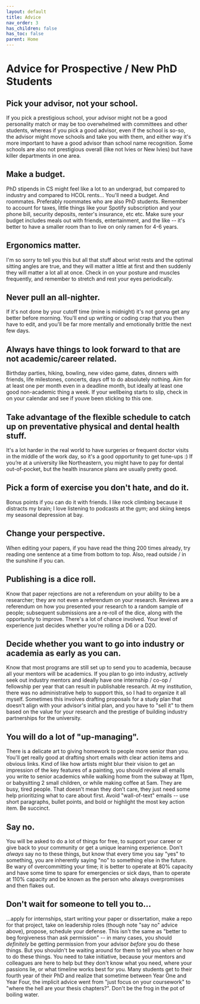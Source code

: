 ```yaml
---
layout: default
title: Advice
nav_order: 3
has_children: false
has_toc: false
parent: Home
---
```

# Advice for Prospective / New PhD Students

## Pick your advisor, not your school.
If you pick a prestigious school, your advisor might not be a good personality match or may be too overwhelmed with committees and other students, whereas if you pick a good advisor, even if the school is so-so, the advisor might move schools and take you with them, and either way it's more important to have a good advisor than school name recognition. Some schools are also not prestigious overall (like not Ivies or New Ivies) but have killer departments in one area. 

## Make a budget.
PhD stipends in CS might feel like a lot to an undergrad, but compared to industry and compared to HCOL rents... You'll need a budget. And roommates. Preferably roommates who are also PhD students. Remember to account for taxes, little things like your Spotify subscription and your phone bill, security deposits, renter's insurance, etc etc. Make sure your budget includes meals out with friends, entertainment, and the like -- it's better to have a smaller room than to live on only ramen for 4-6 years.

## Ergonomics matter.
I'm so sorry to tell you this but all that stuff about wrist rests and the optimal sitting angles are true, and they will matter a little at first and then suddenly they will matter a lot all at once. Check in on your posture and muscles frequently, and remember to stretch and rest your eyes periodically.

## Never pull an all-nighter.
If it's not done by your cutoff time (mine is midnight) it's not gonna get any better before morning. You'll end up writing or coding crap that you then have to edit, and you'll be far more mentally and emotionally brittle the next few days.

## Always have things to look forward to that are not academic/career related.
Birthday parties, hiking, bowling, new video game, dates, dinners with friends, life milestones, concerts, days off to do absolutely nothing. Aim for at least one per month even in a deadline month, but ideally at least one good non-academic thing a week. If your wellbeing starts to slip, check in on your calendar and see if youve been sticking to this one. 

## Take advantage of the flexible schedule to catch up on preventative physical and dental health stuff.
It's a lot harder in the real world to have surgeries or frequent doctor visits in the middle of the work day, so it's a good opportunity to get tune-ups :) If you’re at a university like Northeastern, you might have to pay for dental out-of-pocket, but the health insurance plans are usually pretty good.

## Pick a form of exercise you don't hate, and do it.
Bonus points if you can do it with friends. I like rock climbing because it distracts my brain; I love listening to podcasts at the gym; and skiing keeps my seasonal depression at bay.

## Change your perspective.
When editing your papers, if you have read the thing 200 times already, try reading one sentence at a time from bottom to top. Also, read outside / in the sunshine if you can.

## Publishing is a dice roll.
Know that paper rejections are not a referendum on your ability to be a researcher; they are not even a referendum on your research. Reviews are a referendum on how you presented your research to a random sample of people; subsequent submissions are a re-roll of the dice, along with the opportunity to improve. There's a lot of chance involved. Your level of experience just decides whether you’re rolling a D6 or a D20.

## Decide whether you want to go into industry or academia as early as you can.
Know that most programs are still set up to send you to academia, because all your mentors will be academics. If you plan to go into industry, actively seek out industry mentors and ideally have one internship / co-op / fellowship per year that can result in publishable research. At my institution, there was no administrative help to support this, so I had to organize it all myself. Sometimes this involves drafting proposals for a study plan that doesn't align with your advisor's initial plan, and you have to "sell it" to them based on the value for your research and the prestige of building industry partnerships for the university. 

## You will do a lot of "up-managing".
There is a delicate art to giving homework to people more senior than you. You'll get really good at drafting short emails with clear action items and obvious links. Kind of like how artists might blur their vision to get an impression of the key features of a painting, you should review all emails you write to senior academics while walking home from the subway at 11pm, or babysitting 2 small children, or while making coffee at 5am. They are busy, tired people. That doesn’t mean they don’t care, they just need some help prioritizing what to care about first. Avoid "wall-of-text" emails -- use short paragraphs, bullet points, and bold or highlight the most key action item. Be succinct.

## Say no.
You will be asked to do a lot of things for free, to support your career or give back to your community or get a unique learning experience. Don't *always* say no to these things, but know that every time you say "yes" to something, you are inherently saying "no" to something else in the future. Be wary of overcommitting your time; it is better to operate at 80% capacity and have some time to spare for emergencies or sick days, than to operate at 110% capacity and be known as the person who always overpromises and then flakes out.

## Don't wait for someone to tell you to...
...apply for internships, start writing your paper or dissertation, make a repo for that project, take on leadership roles (though note "say no" advice above), propose, schedule your defense. This isn't the same as "better to beg forgiveness than ask permission" -- in many cases, you should *definitely* be getting permission from your advisor *before* you do these things. But you shouldn't be waiting around for them to tell you when or how to do these things. You need to take initiative, because your mentors and colleagues are here to help but they don't know what you need, where your passions lie, or what timeline works best for you. Many students get to their fourth year of their PhD and realize that sometime between Year One and Year Four, the implicit advice went from "just focus on your coursework" to "where the hell are your thesis chapters?". Don't be the frog in the pot of boiling water.
